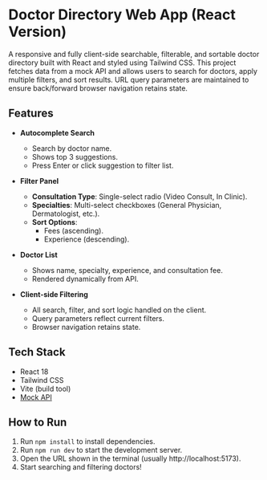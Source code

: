 # Doctor Directory Web App (React Version)

A responsive and fully client-side searchable, filterable, and sortable doctor directory built with React and styled using Tailwind CSS. This project fetches data from a mock API and allows users to search for doctors, apply multiple filters, and sort results. URL query parameters are maintained to ensure back/forward browser navigation retains state.

## Features

- **Autocomplete Search**
  - Search by doctor name.
  - Shows top 3 suggestions.
  - Press Enter or click suggestion to filter list.

- **Filter Panel**
  - **Consultation Type**: Single-select radio (Video Consult, In Clinic).
  - **Specialties**: Multi-select checkboxes (General Physician, Dermatologist, etc.).
  - **Sort Options**: 
    - Fees (ascending).
    - Experience (descending).
    
- **Doctor List**
  - Shows name, specialty, experience, and consultation fee.
  - Rendered dynamically from API.
  
- **Client-side Filtering**
  - All search, filter, and sort logic handled on the client.
  - Query parameters reflect current filters.
  - Browser navigation retains state.

## Tech Stack

- React 18
- Tailwind CSS
- Vite (build tool)
- [Mock API](https://srijandubey.github.io/campus-api-mock/SRM-C1-25.json)

## How to Run

1. Run `npm install` to install dependencies.
2. Run `npm run dev` to start the development server.
3. Open the URL shown in the terminal (usually http://localhost:5173).
4. Start searching and filtering doctors!
